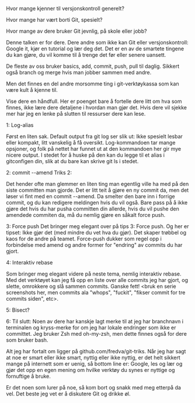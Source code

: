 Hvor mange kjenner til versjonskontroll generelt?

Hvor mange har vært borti Git, spesielt?

Hvor mange av dere bruker Git jevnlig, på skole eller jobb?

Denne talken er for dere. Dere andre som ikke kan Git eller versjonskontroll: Google it, kjør en tutorial og lær deg det. Det er en av de smartete tingene du kan gjøre, du vil komme til å trenge det før eller senere uansett.



De fleste av oss bruker basics, add, commit, push, pull til daglig. Sikkert også branch og merge hvis man jobber sammen med andre.

Men det finnes en del andre morsomme ting i git-verktøykassa som kan være kult å kjenne til.

Vise dere en håndfull. Her er poenget bare å fortelle dere litt om hva som finnes, ikke lære dere detaljene i hvordan man gjør det. Hvis dere vil sjekke mer har jeg en lenke på slutten til ressurser dere kan lese.


1: Log-alias

Først en liten sak. Default output fra git log ser slik ut: Ikke spesielt lesbar eller kompakt, litt vanskelig å få oversikt.
Log-kommandoen tar mange opsjoner, og folk på nettet har funnet ut at den kommandoen her gir mye nicere output.
I stedet for å huske på den kan du legge til et alias i gitconfigen din, slik at du bare kan skrive git ls i stedet.

2: commit --amend
Triks 2:

Det hender ofte man glemmer en liten ting man egentlig ville ha med på den siste committen man gjorde. Det er litt teit å gjøre en ny commit da, men det løser vi fint med en commit --amend. Da smelter den bare inn i forrige commit, og du kan redigere meldingen hvis du vil også. Bare pass på å ikke gjøre det hvis du har pusha committen din allerde, hvis du vil pushe den amendede commiten da, må du nemlig gjøre en såkalt force push.

3: Force push
Det bringer meg elegant over på tips 3: Force push. Og her er tipset: Ikke gjør det (med mindre du vet hva du gjør). Det skaper trøbbel og kaos for de andre på teamet. Force-push dukker som regel opp i forbindelse med amend og andre former for "endring" av commits du har gjort.

4: Interaktiv rebase

Som bringer meg elegant videre på neste tema, nemlig interaktiv rebase. Med det verktøyet kan jeg få opp en liste over alle commits jeg har gjort, og slette, omrokkere og slå sammen commits. Ganske fett! <bruk en serie screenshots her, men commits ala "whops", "fuckit", "fikser commit for tre commits siden", etc>.

5: Bisect?

6: Til slutt: Noen av dere har kanskje lagt merke til at jeg har  branchnavn i terminalen og kryss-merke for om jeg har lokale endringer som ikke er committet. Jeg bruker Zsh med oh-my-zsh, men dette finnes også for dere som bruker bash.

Alt jeg har fortalt om ligger på github.com/fredva/git-triks. Når jeg har sagt at noe er smart eller ikke smart, nyttig eller ikke nyttig, er det helt sikkert mange på internett som er uenig, så bottom line er: Google, les og lær og gjør det opp en egen mening om hvilke verktøy du synes er nyttige og fornuftige å bruke.

Er det noen som lurer på noe, så kom bort og snakk med meg etterpå da vel. Det beste jeg vet er å diskutere Git og drikke øl.
